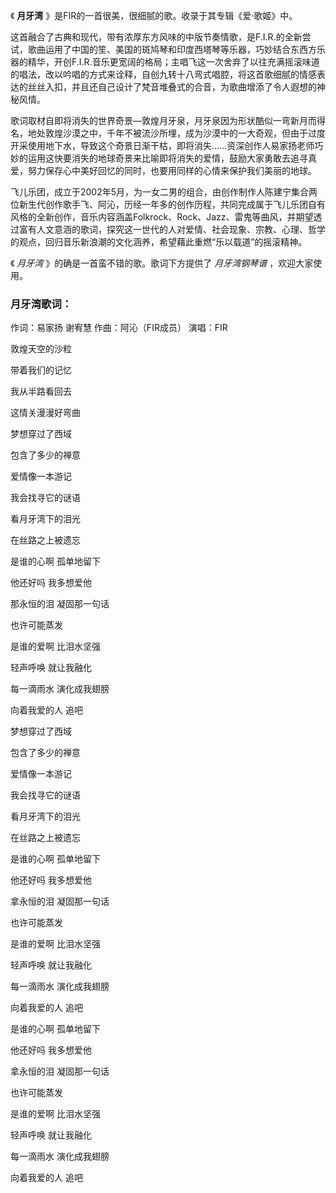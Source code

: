 

《 **月牙湾** 》是FIR的一首很美，很细腻的歌。收录于其专辑《爱·歌姬》中。

  

这首融合了古典和现代，带有浓厚东方风味的中版节奏情歌，是F.I.R.的全新尝试，歌曲运用了中国的笙、美国的斑鸠琴和印度西塔琴等乐器，巧妙结合东西方乐器的精华，开创F.I.R.音乐更宽阔的格局；主唱飞这一次舍弃了以往充满摇滚味道的唱法，改以吟唱的方式来诠释，自创九转十八弯式唱腔，将这首歌细腻的情感表达的丝丝入扣，并且还自己设计了梵音堆叠式的合音，为歌曲增添了令人遐想的神秘风情。

歌词取材自即将消失的世界奇景—敦煌月牙泉，月牙泉因为形状酷似一弯新月而得名，地处敦煌沙漠之中，千年不被流沙所埋，成为沙漠中的一大奇观，但由于过度开采使用地下水，导致这个奇景日渐干枯，即将消失……资深创作人易家扬老师巧妙的运用这快要消失的地球奇景来比喻即将消失的爱情，鼓励大家勇敢去追寻真爱，努力保存心中美好回忆的同时，也要用同样的心情来保护我们美丽的地球。

飞儿乐团，成立于2002年5月，为一女二男的组合，由创作制作人陈建宁集合两位新生代创作歌手飞、阿沁，历经一年多的创作历程，共同完成属于飞儿乐团自有风格的全新创作，音乐内容涵盖Folkrock、Rock、Jazz、雷鬼等曲风，并期望透过富有人文意涵的歌词，探究这一世代的人对爱情、社会现象、宗教、心理、哲学的观点，回归音乐新浪潮的文化涵养，希望藉此重燃“乐以载道”的摇滚精神。

《 _月牙湾_ 》的确是一首蛮不错的歌。歌词下方提供了 _月牙湾钢琴谱_ ，欢迎大家使用。

### 月牙湾歌词：

作词：易家扬 谢宥慧 作曲：阿沁（FIR成员） 演唱：FIR

敦煌天空的沙粒

带着我们的记忆

我从半路看回去

这情关漫漫好弯曲

梦想穿过了西域

包含了多少的禅意

爱情像一本游记

我会找寻它的谜语

看月牙湾下的泪光

在丝路之上被遗忘

是谁的心啊 孤单地留下

他还好吗 我多想爱他

那永恒的泪 凝固那一句话

也许可能蒸发

是谁的爱啊 比泪水坚强

轻声呼唤 就让我融化

每一滴雨水 演化成我翅膀

向着我爱的人 追吧

梦想穿过了西域

包含了多少的禅意

爱情像一本游记

我会找寻它的谜语

看月牙湾下的泪光

在丝路之上被遗忘

是谁的心啊 孤单地留下

他还好吗 我多想爱他

拿永恒的泪 凝固那一句话

也许可能蒸发

是谁的爱啊 比泪水坚强

轻声呼唤 就让我融化

每一滴雨水 演化成我翅膀

向着我爱的人 追吧

是谁的心啊 孤单地留下

他还好吗 我多想爱他

拿永恒的泪 凝固那一句话

也许可能蒸发

是谁的爱啊 比泪水坚强

轻声呼唤 就让我融化

每一滴雨水 演化成我翅膀

向着我爱的人 追吧

